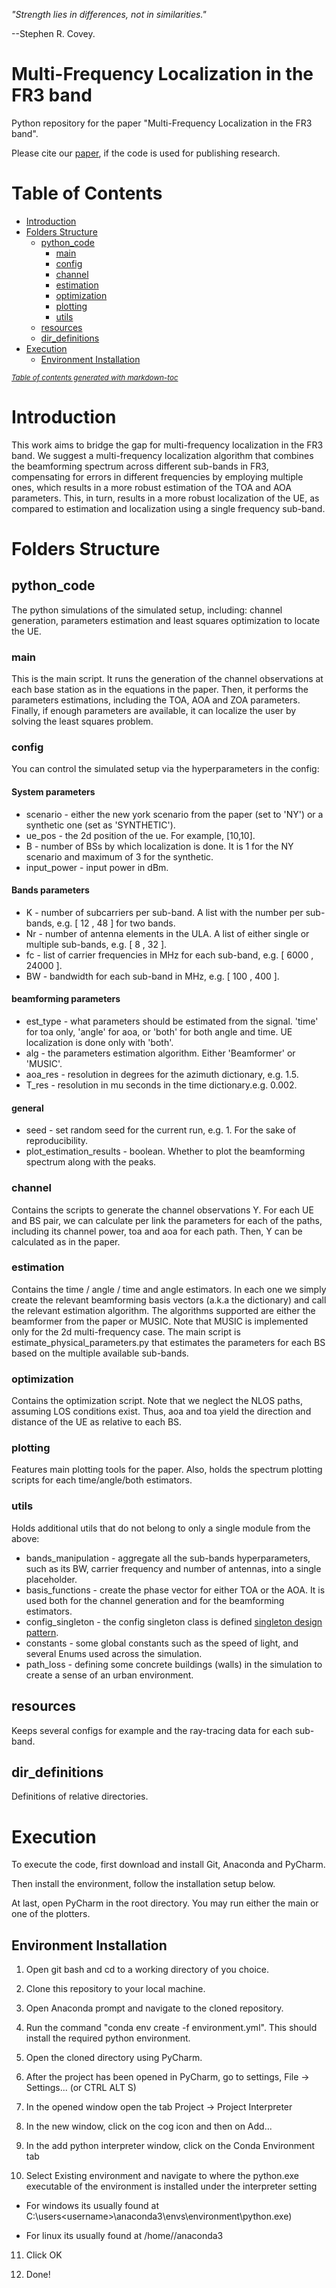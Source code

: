 *"Strength lies in differences, not in similarities."* 

--Stephen R. Covey.

# Multi-Frequency Localization in the FR3 band

Python repository for the paper "Multi-Frequency Localization in the FR3 band".

Please cite our [paper](https://arxiv.org/abs/2305.07309), if the code is used for publishing research. 

# Table of Contents

- [Introduction](#introduction)
- [Folders Structure](#folders-structure)
  * [python_code](#python_code)
    + [main](#main)
    + [config](#config)
    + [channel](#channel)
    + [estimation](#estimation)
    + [optimization](#optimization)
    + [plotting](#plotting)
    + [utils](#utils)
  * [resources](#resources)
  * [dir_definitions](#dir_definitions)
- [Execution](#execution)
  * [Environment Installation](#environment-installation)

<small><i><a href='http://ecotrust-canada.github.io/markdown-toc/'>Table of contents generated with markdown-toc</a></i></small>

# Introduction

This work aims to bridge the gap for multi-frequency localization in the FR3 band. We suggest a multi-frequency localization algorithm that combines the beamforming spectrum across different sub-bands in FR3, compensating for errors in different frequencies by employing multiple ones, which results in a more robust estimation of the TOA and AOA parameters. This, in turn, results in a more robust localization of the UE, as compared to estimation and localization using a single frequency sub-band.

# Folders Structure

## python_code 

The python simulations of the simulated setup, including: channel generation, parameters estimation and least squares optimization to locate the UE.

### main

This is the main script. It runs the generation of the channel observations at each base station as in the equations in the paper. Then, it performs the parameters estimations, including the TOA, AOA and ZOA parameters. Finally, if enough parameters are available, it can localize the user by solving the least squares problem.

### config 

You can control the simulated setup via the hyperparameters in the config:

#### System parameters
* scenario - either the new york scenario from the paper (set to 'NY') or a synthetic one (set as 'SYNTHETIC').
* ue_pos - the 2d position of the ue. For example, [10,10].
* B - number of BSs by which localization is done.  It is 1 for the NY scenario and maximum of 3 for the synthetic.
* input_power - input power in dBm.

#### Bands parameters
* K - number of subcarriers per sub-band. A list with the number per sub-bands, e.g. [ 12 , 48 ] for two bands.
* Nr - number of antenna elements in the ULA. A list of either single or multiple sub-bands, e.g. [ 8 , 32 ]. 
* fc - list of carrier frequencies in MHz for each sub-band, e.g. [ 6000 , 24000 ].
* BW -  bandwidth for each sub-band in MHz, e.g. [ 100 , 400 ].

#### beamforming parameters
* est_type - what parameters should be estimated from the signal. 'time' for toa only, 'angle' for aoa, or 'both' for both angle and time. UE localization is done only with 'both'.
* alg - the parameters estimation algorithm. Either 'Beamformer' or 'MUSIC'.
* aoa_res - resolution in degrees for the azimuth dictionary, e.g. 1.5.
* T_res - resolution in mu seconds in the time dictionary.e.g. 0.002.

#### general
* seed - set random seed for the current run, e.g. 1. For the sake of reproducibility. 
* plot_estimation_results - boolean. Whether to plot the beamforming spectrum along with the peaks.

### channel

Contains the scripts to generate the channel observations Y. 
For each UE and BS pair, we can calculate per link the parameters for each 
of the paths, 
including its channel power, toa and aoa for each path. 
Then, Y can be calculated as in the paper.

### estimation

Contains the time / angle / time and angle estimators. 
In each one we simply create the relevant beamforming basis vectors 
(a.k.a the dictionary) and call the relevant estimation algorithm. 
The algorithms supported are either the beamformer from the paper or MUSIC. 
Note that MUSIC is implemented only for the 2d multi-frequency case. 
The main script is estimate_physical_parameters.py that 
estimates the parameters for each BS based on the multiple available sub-bands.

### optimization

Contains the optimization script. Note that we neglect the NLOS paths, 
assuming LOS conditions exist. Thus, aoa and toa yield the direction and distance
of the UE as relative to each BS.

### plotting

Features main plotting tools for the paper. 
Also, holds the spectrum plotting scripts for each time/angle/both estimators. 

### utils

Holds additional utils that do not belong to only a single module from the above: 

* bands_manipulation - aggregate all the sub-bands hyperparameters, such as its BW, carrier frequency and number of antennas, into a single placeholder.
* basis_functions - create the phase vector for either TOA or the AOA. It is used both for the channel generation and for the beamforming estimators.
* config_singleton - the config singleton class is defined [singleton design pattern](https://en.wikipedia.org/wiki/Singleton_pattern).
* constants - some global constants such as the speed of light, and several Enums used across the simulation.
* path_loss - defining some concrete buildings (walls) in the simulation to create a sense of an urban environment. 

## resources

Keeps several configs for example and the ray-tracing data for each sub-band.

## dir_definitions 

Definitions of relative directories.

# Execution

To execute the code, first download and install Git, Anaconda and PyCharm.

Then install the environment, follow the installation setup below. 

At last, open PyCharm in the root directory. You may run either the main or one of the plotters.

## Environment Installation

1. Open git bash and cd to a working directory of you choice.

2. Clone this repository to your local machine.

3. Open Anaconda prompt and navigate to the cloned repository.

4. Run the command "conda env create -f environment.yml". This should install the required python environment.

5. Open the cloned directory using PyCharm.

6. After the project has been opened in PyCharm, go to settings, File -> Settings... (or CTRL ALT S)

7. In the opened window open the tab Project -> Project Interpreter

8. In the new window, click on the cog icon and then on Add...

9. In the add python interpreter window, click on the Conda Environment tab

10. Select Existing environment and navigate to where the python.exe executable of the environment is installed under the interpreter setting

  - For windows its usually found at C:\users\<username>\anaconda3\envs\environment\python.exe)

  - For linux its usually found at /home/<username>/anaconda3
  
11. Click OK

12. Done!
